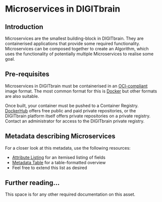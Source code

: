 # Microservices in DIGITbrain

## Introduction

Microservices are the smallest building-block in DIGITbrain.
They are containerised applications that provide some required functionality.
Microservices can be composed together to create an Algorithm, which uses
the functionality of potentially multiple Microservices to realise some goal.

## Pre-requisites

Microservices in DIGITbrain must be containerised in an
[OCI-compliant](https://opencontainers.org/) image format.
The most common format for this is
[Docker](https://www.docker.com/resources/what-container)
but other formats are also suitable.

Once built, your container must be pushed to a Container Registry.
[DockerHub](https://docs.docker.com/docker-hub/repos/) offers
free public and paid private repositories, or the DIGITbrain platform
itself offers private repositories on a private registry.
Contact an administrator for access to the DIGITbrain private registry.

## Metadata describing Microservices

For a closer look at this metadata, use the following resources:

- [Attribute Listing](attributes/microservice.md) for an itemised listing of fields
- [Metadata Table](assets/microservice.md) for a table-formatted overview
- Feel free to extend this list as desired

## Further reading...

This space is for any other required documentation on this asset.